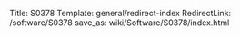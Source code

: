 Title: S0378
Template: general/redirect-index
RedirectLink: /software/S0378
save_as: wiki/Software/S0378/index.html